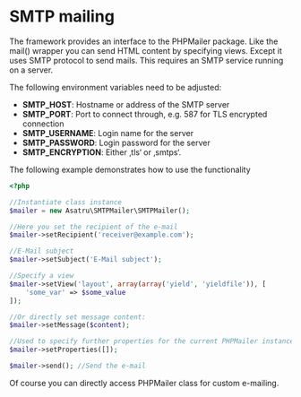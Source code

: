 # SMTP mailing

The framework provides an interface to the PHPMailer package. Like the mail() wrapper
you can send HTML content by specifying views. Except it uses SMTP protocol to send
mails. This requires an SMTP service running on a server.

The following environment variables need to be adjusted:
<ul>
    <li><b>SMTP_HOST</b>: Hostname or address of the SMTP server</li>
    <li><b>SMTP_PORT</b>: Port to connect through, e.g. 587 for TLS encrypted connection</li>
    <li><b>SMTP_USERNAME</b>: Login name for the server</li>
    <li><b>SMTP_PASSWORD</b>: Login password for the server</li>
    <li><b>SMTP_ENCRYPTION</b>: Either ‚tls‘ or ‚smtps‘.</li>
</ul>

The following example demonstrates how to use the functionality
```php
<?php

//Instantiate class instance
$mailer = new Asatru\SMTPMailer\SMTPMailer();

//Here you set the recipient of the e-mail
$mailer->setRecipient('receiver@example.com');

//E-Mail subject
$mailer->setSubject('E-Mail subject');

//Specify a view
$mailer->setView('layout', array(array('yield', 'yieldfile')), [
    'some_var' => $some_value
]);

//Or directly set message content:
$mailer->setMessage($content);

//Used to specify further properties for the current PHPMailer instance. Does overwrite properties previously set by other methods.
$mailer->setProperties([]);

$mailer->send(); //Send the e-mail
```

Of course you can directly access PHPMailer class for custom e-mailing.

